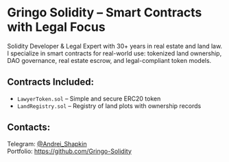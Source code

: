 # Gringo Solidity – Smart Contracts with Legal Focus

Solidity Developer & Legal Expert with 30+ years in real estate and land law.  
I specialize in smart contracts for real-world use: tokenized land ownership, DAO governance, real estate escrow, and legal-compliant token models.

## Contracts Included:
- `LawyerToken.sol` – Simple and secure ERC20 token
- `LandRegistry.sol` – Registry of land plots with ownership records

## Contacts:
Telegram: [@Andrei_Shapkin](https://t.me/Andrei_Shapkin)  
Portfolio: https://github.com/Gringo-Solidity
